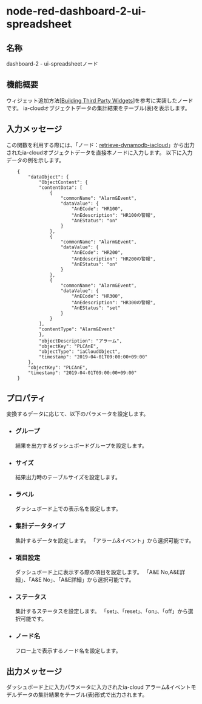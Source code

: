 # node-red-dashboard-2-ui-spreadsheet

## 名称

dashboard-2 - ui-spreadsheetノード

## 機能概要

ウィジェット追加方法[[Building Third Party Widgets](https://dashboard.flowfuse.com/contributing/widgets/third-party.html)]を参考に実装したノードです。
ia-cloudオブジェクトデータの集計結果をテーブル(表)を表示します。

## 入力メッセージ

この関数を利用する際には、「ノード：[retrieve-dynamodb-iacloud](https://github.com/ia-cloud/node-red-dashboard-2-ia-cloud/tree/master/retrieve-dynamodb-iacloud)」から出力されたia-cloudオブジェクトデータを直接本ノードに入力します。
以下に入力データの例を示します。

        {
            "dataObject": {
                "ObjectContent": {
                "contentData": [
                    {
                        "commonName": "Alarm&Event",
                        "dataValue": {
                            "AnECode": "HR100",
                            "AnEdescription": "HR100の警報",
                            "AnEStatus": "on"
                        }
                    },
                    {
                        "commonName": "Alarm&Event",
                        "dataValue": {
                            "AnECode": "HR200",
                            "AnEdescription": "HR200の警報",
                            "AnEStatus": "on"
                        }
                    },
                    {
                        "commonName": "Alarm&Event",
                        "dataValue": {
                            "AnECode": "HR300",
                            "AnEdescription": "HR300の警報",
                            "AnEStatus": "set"
                        }
                    }
                ],
                "contentType": "Alarm&Event"
                },
                "objectDescription": "アラーム",
                "objectKey": "PLCAnE",
                "objectType": "iaCloudObject",
                "timestamp": "2019-04-01T09:00:00+09:00"
            },
            "objectKey": "PLCAnE",
            "timestamp": "2019-04-01T09:00:00+09:00"
        }

## プロパティ

  変換するデータに応じて、以下のパラメータを設定します。

- ### グループ

  結果を出力するダッシュボードグループを設定します。

- ### サイズ

  結果出力時のテーブルサイズを設定します。

- ### ラベル

  ダッシュボード上での表示名を設定します。

- ### 集計データタイプ
  集計するデータを設定します。
  「アラーム&イベント」から選択可能です。

- ### 項目設定
  ダッシュボード上に表示する際の項目を設定します。
  「A&E No,A&E詳細」、「A&E No」、「A&E詳細」から選択可能です。

- ### ステータス
  集計するステータスを設定します。
  「set」、「reset」、「on」、「off」から選択可能です。

- ### ノード名
  フロー上で表示するノード名を設定します。


## 出力メッセージ
ダッシュボード上に入力パラメータに入力されたia-cloud アラーム&イベントモデルデータの集計結果をテーブル(表)形式で出力されます。

